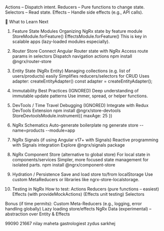 Actions – Dispatch intent.
Reducers – Pure functions to change state.
Selectors – Read state.
Effects – Handle side effects (e.g., API calls).

📘 What to Learn Next

1. Feature State Modules
Organizing NgRx state by feature module
StoreModule.forFeature()
EffectsModule.forFeature()
This is key in scalable apps (lazy-loaded modules especially).

2. Router Store
Connect Angular Router state with NgRx
Access route params in selectors
Dispatch navigation actions
npm install @ngrx/router-store

3. Entity State (NgRx Entity)
Managing collections (e.g. list of users/products) easily
Simplifies reducers/selectors for CRUD
Uses adapter: createEntityAdapter()
const adapter = createEntityAdapter<Product>();

4. Immutability Best Practices (IGNORED)
Deep understanding of immutable update patterns
Use immer, spread, or helper functions.

5. DevTools / Time Travel Debugging (IGNORED)
Integrate with Redux DevTools Extension
npm install @ngrx/store-devtools
StoreDevtoolsModule.instrument({ maxAge: 25 })

6. NgRx Schematics
Auto-generate boilerplate
ng generate store --name=products --module=app

7. NgRx Signals (if using Angular v17+ with Signals)
Reactive programming with Signals integration
Explore @ngrx/signals package

8. NgRx Component Store (alternative to global store)
For local state in components/services
Simpler, more focused state management for isolated parts.
npm install @ngrx/component-store

9. Hydration / Persistence
Save and load store to/from localStorage
Use custom MetaReducers or libraries like ngrx-store-localstorage.

10. Testing in NgRx
How to test:
Actions
Reducers (pure functions – easiest)
Effects (with provideMockActions) (Effects unit testing)
Selectors

Bonus (if time permits):
Custom Meta-Reducers (e.g., logging, error handling globally)
Lazy loading store/effects
NgRx Data (experimental) – abstraction over Entity & Effects

99090 21667
nilay maheta gastrologiest zydus sarkhej